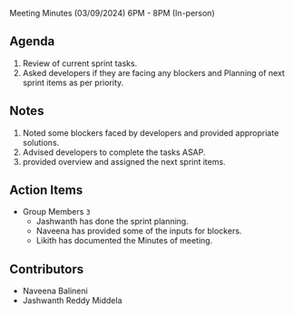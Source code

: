 Meeting Minutes (03/09/2024) 6PM - 8PM (In-person)


## Agenda
1. Review of current sprint tasks. 
2. Asked developers if they are facing any blockers and Planning of next sprint items as per priority. 

## Notes
1. Noted some blockers faced by developers and provided appropriate solutions.
2. Advised developers to complete the tasks ASAP. 
3. provided overview and assigned the next sprint items.

## Action Items
* Group Members `3`
    * Jashwanth has done the sprint planning.
    * Naveena has provided some of the inputs for blockers.
    * Likith has documented the Minutes of meeting.

## Contributors
 * Naveena Balineni
 * Jashwanth Reddy Middela
